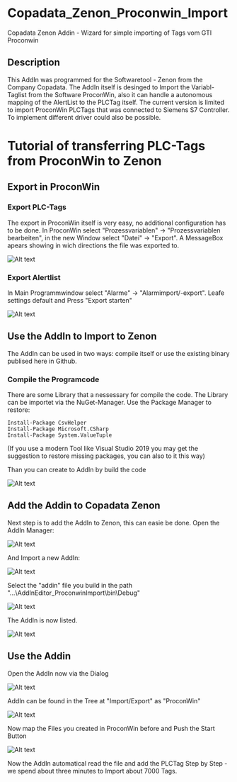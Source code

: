# Copadata_Zenon_Proconwin_Import
Copadata Zenon Addin - Wizard for simple importing of Tags vom GTI Proconwin

## Description
This AddIn was programmed for the Softwaretool - Zenon from the Company Copadata. The AddIn itself is desinged to Import the Variabl-Taglist from the Software ProconWin, also it can handle a autonomous mapping of the AlertList to the PLCTag itself.
The current version is limited to import ProconWin PLCTags that was connected to Siemens S7 Controller. To implement different driver could also be possible. 

# Tutorial of transferring PLC-Tags from ProconWin to Zenon 

## Export in ProconWin

### Export PLC-Tags
The export in ProconWin itself is very easy, no additional configuration has to be done. In ProconWin select "Prozessvariablen" -> "Prozessvariablen bearbeiten", in the new Window select "Datei" -> "Export". A MessageBox apears showing in wich directions the file was exported to.

![Alt text](README_res/Export.png?raw=true "Title")

### Export Alertlist
In Main Programmwindow select "Alarme" -> "Alarmimport/-export". Leafe settings default and Press "Export starten"

![Alt text](README_res/Alarmmeldungen.png?raw=true "Title")

## Use the AddIn to Import to Zenon
The AddIn can be used in two ways: compile itself or use the existing binary publised here in Github.

### Compile the Programcode

There are some Library that a nessessary for compile the code. The Library can be importet via the NuGet-Manager. Use the Package Manager to restore: 
```
Install-Package CsvHelper
Install-Package Microsoft.CSharp
Install-Package System.ValueTuple
```
(If you use a modern Tool like Visual Studio 2019 you may get the suggestion to restore missing packages, you can also to it this way)

Than you can create to AddIn by build the code

![Alt text](README_res/Create.png?raw=true "Title")

## Add the Addin to Copadata Zenon

Next step is to add the AddIn to Zenon, this can easie be done. Open the AddIn Manager:

![Alt text](README_res/manage_addin.png?raw=true "Title")

And Import a new AddIn:

![Alt text](README_res/adde_addin.png?raw=true "Title")

Select the "addin" file you build in the path "...\AddInEditor_ProconwinImport\bin\Debug"

![Alt text](README_res/sel_addin.png?raw=true "Title")

The AddIn is now listed.

![Alt text](README_res/display_addin.png?raw=true "Title")

## Use the Addin

Open the AddIn now via the Dialog

![Alt text](README_res/open_addin.png?raw=true "Title")

AddIn can be found in the Tree at "Import/Export" as "ProconWin"

![Alt text](README_res/open2_addin.png?raw=true "Title")

Now map the Files you created in ProconWin before and Push the Start Button

![Alt text](README_res/open3_addin.png?raw=true "Title")

Now the AddIn automatical read the file and add the PLCTag Step by Step - we spend about three minutes to Import about 7000 Tags.